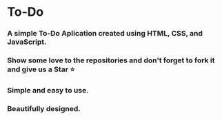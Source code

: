 # To-Do
### A simple To-Do Aplication created using HTML, CSS, and JavaScript.
###  Show some love to the repositories and don't forget to fork it and give us a Star &#11088;
### Simple and easy to use.
### Beautifully designed.
